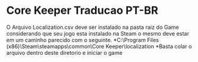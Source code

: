# Core Keeper Traducao PT-BR
O Arquivo Localization.csv deve ser instalado na pasta raiz do Game considerando que seu jogo esta instalado na Steam o mesmo deve estar em um caminho parecido com o seguinte.
*C:\Program Files (x86)\Steam\steamapps\common\Core Keeper\localization
*Basta colar o arquivo dentro deste diretorio e iniciar o game
